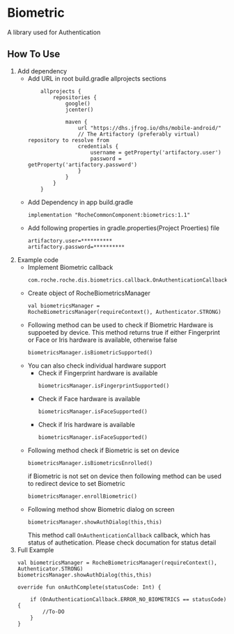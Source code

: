 Biometric
========
A library used for Authentication

How To Use
----------

1. Add dependency
    - Add URL in root build.gradle allprojects sections
        ```
            allprojects {
                repositories {
                    google()
                    jcenter()

                    maven {
                        url "https://dhs.jfrog.io/dhs/mobile-android/"
                        // The Artifactory (preferably virtual) repository to resolve from
                        credentials {
                            username = getProperty('artifactory.user')
                            password = getProperty('artifactory.password')
                        }
                    }
                }
            }
        ```
    - Add Dependency in app build.gradle
        ```
        implementation "RocheCommonComponent:biometrics:1.1"
        ```
    - Add following properties in gradle.properties(Project Proerties) file
        ```
        artifactory.user=**********
        artifactory.password=**********
        ```
2. Example code
    - Implement Biometric callback
        ```
        com.roche.roche.dis.biometrics.callback.OnAuthenticationCallback
        ```
    - Create object of RocheBiometricsManager
        ```
        val biometricsManager = RocheBiometricsManager(requireContext(), Authenticator.STRONG)
        ```
    - Following method can be used to check if Biometric Hardware is suppoeted by device. This method returns true if either Fingerprint or Face or Iris hardware is available, otherwise false
        ```
        biometricsManager.isBiometricSupported()
        ```
    - You can also check individual hardware support
        - Check if Fingerprint hardware is available
            ```
            biometricsManager.isFingerprintSupported()
            ``` 
        - Check if Face hardware is available
            ```
            biometricsManager.isFaceSupported()
            ``` 
        - Check if Iris hardware is available
            ```
            biometricsManager.isFaceSupported()
            ``` 
    - Following method check if Biometric is set on device
        ```
        biometricsManager.isBiometricsEnrolled()
        ```
        if Biometric is not set on device then following method can be used to redirect device to set Biometric
        ```
        biometricsManager.enrollBiometric()
        ```
    - Following method show Biometric dialog on screen
        ```
        biometricsManager.showAuthDialog(this,this)
        ```
        This method call ```OnAuthenticationCallback``` callback, which has status of authetication. Please check documation for status detail
3. Full Example
    ```
    val biometricsManager = RocheBiometricsManager(requireContext(), Authenticator.STRONG)
    biometricsManager.showAuthDialog(this,this)

    override fun onAuthComplete(statusCode: Int) {
        
        if (OnAuthenticationCallback.ERROR_NO_BIOMETRICS == statusCode) {
            //To-DO
        }
    }
    ```